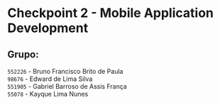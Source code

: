 # Checkpoint 2 - Mobile Application Development

## Grupo:

```552226```	- Bruno Francisco Brito de Paula\
```98676``` - Edward de Lima Silva\
```551905``` - Gabriel Barroso de Assis França\
```55078``` - Kayque Lima Nunes

